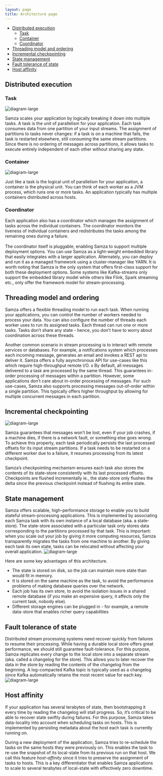 ```yaml
---
layout: page
title: Architecture page
---
```

<!--
   Licensed to the Apache Software Foundation (ASF) under one or more
   contributor license agreements.  See the NOTICE file distributed with
   this work for additional information regarding copyright ownership.
   The ASF licenses this file to You under the Apache License, Version 2.0
   (the "License"); you may not use this file except in compliance with
   the License.  You may obtain a copy of the License at

       http://www.apache.org/licenses/LICENSE-2.0

   Unless required by applicable law or agreed to in writing, software
   distributed under the License is distributed on an "AS IS" BASIS,
   WITHOUT WARRANTIES OR CONDITIONS OF ANY KIND, either express or implied.
   See the License for the specific language governing permissions and
   limitations under the License.
-->

- [Distributed execution](#distributed-execution)
     - [Task](#task)
     - [Container](#container)
     - [Coordinator](#coordinator)
- [Threading model and ordering](#threading-model)
- [Incremental checkpointing](#incremental-checkpoints)
- [State management](#state-management)
- [Fault tolerance of state](#fault-tolerance-of-state)
- [Host affinity](#host-affinity)



## Distributed execution

### Task 

![diagram-large](/img/{{site.version}}/learn/documentation/architecture/task-assignment.png)

Samza scales your application by logically breaking it down into multiple tasks. A task is the unit of parallelism for your application. Each task consumes data from one partition of your input streams. The assignment of partitions to tasks never changes: if a task is on a machine that fails, the task is restarted elsewhere, still consuming the same stream partitions. Since there is no ordering of messages across partitions, it allows tasks to execute entirely independent of each other without sharing any state. 


### Container 
![diagram-large](/img/{{site.version}}/learn/documentation/architecture/distributed-execution.png)

Just like a task is the logical unit of parallelism for your application, a container is the physical unit. You can think of each worker as a JVM process, which runs one or more tasks. An application typically has multiple containers distributed across hosts. 

### Coordinator
Each application also has a coordinator which manages the assignment of tasks across the individual containers. The coordinator monitors the liveness of individual containers and redistributes the tasks among the remaining ones during a failure. <br/><br/>
The coordinator itself is pluggable, enabling Samza to support multiple deployment options. You can use Samza as a light-weight embedded library that easily integrates with a larger application. Alternately, you can deploy and run it as a managed framework using a cluster-manager like YARN. It is worth noting that Samza is the only system that offers first-class support for both these deployment options. Some systems like Kafka-streams only support the embedded library model while others like Flink, Spark streaming etc., only offer the framework model for stream-processing.

## Threading model and ordering

Samza offers a flexible threading model to run each task. When running your applications, you can control the number of workers needed to process your data. You can also configure the number of threads each worker uses to run its assigned tasks. Each thread can run one or more tasks. Tasks don’t share any state - hence, you don’t have to worry about coordination across these threads. 

Another common scenario in stream processing is to interact with remote services or databases. For example, a notifications system which processes each incoming message, generates an email and invokes a REST api to deliver it. Samza offers a fully asynchronous API for use-cases like this which require high-throughput remote I/O. 
s
By default, all messages delivered to a task are processed by the same thread. This guarantees in-order processing of messages within a partition. However, some applications don’t care about in-order processing of messages. For such use-cases, Samza also supports processing messages out-of-order within a single partition. This typically offers higher throughput by allowing for multiple concurrent messages in each partition.

## Incremental checkpointing 
![diagram-large](/img/{{site.version}}/learn/documentation/architecture/incremental-checkpointing.png)

Samza guarantees that messages won’t be lost, even if your job crashes, if a machine dies, if there is a network fault, or something else goes wrong. To achieve this property, each task periodically persists the last processed offsets for its input stream partitions. If a task needs to be restarted on a different worker due to a failure, it resumes processing from its latest checkpoint. 

Samza’s checkpointing mechanism ensures each task also stores the contents of its state-store consistently with its last processed offsets. Checkpoints are flushed incrementally ie., the state-store only flushes the delta since the previous checkpoint instead of flushing its entire state.

## State management
Samza offers scalable, high-performance storage to enable you to build stateful stream-processing applications. This is implemented by associating each Samza task with its own instance of a local database (aka. a state-store). The state-store associated with a particular task only stores data corresponding to the partitions processed by that task. This is important: when you scale out your job by giving it more computing resources, Samza transparently migrates the tasks from one machine to another. By giving each task its own state, tasks can be relocated without affecting your overall application. 
![diagram-large](/img/{{site.version}}/learn/documentation/architecture/state-store.png)

Here are some key advantages of this architecture. <br/>
- The state is stored on disk, so the job can maintain more state than would fit in memory. <br/>
- It is stored on the same machine as the task, to avoid the performance problems of making database queries over the network. <br/>
- Each job has its own store, to avoid the isolation issues in a shared remote database (if you make an expensive query, it affects only the current task, nobody else). <br/>
- Different storage engines can be plugged in - for example, a remote data-store that enables richer query capabilities <br/>

## Fault tolerance of state
Distributed stream processing systems need recover quickly from failures to resume their processing. While having a durable local store offers great performance, we should still guarantee fault-tolerance. For this purpose, Samza replicates every change to the local store into a separate stream (aka. called a changelog for the store). This allows you to later recover the data in the store by reading the contents of the changelog from the beginning. A log-compacted Kafka topic is typically used as a changelog since Kafka automatically retains the most recent value for each key.
![diagram-large](/img/{{site.version}}/learn/documentation/architecture/fault-tolerance.png)

## Host affinity
If your application has several terabytes of state, then bootstrapping it every time by reading the changelog will stall progress. So, it’s critical to be able to recover state swiftly during failures. For this purpose, Samza takes data-locality into account when scheduling tasks on hosts. This is implemented by persisting metadata about the host each task is currently running on. 

During a new deployment of the application, Samza tries to re-schedule the tasks on the same hosts they were previously on. This enables the task to re-use the snapshot of its local-state from its previous run on that host. We call this feature _host-affinity_ since it tries to preserve the assignment of tasks to hosts. This is a key differentiator that enables Samza applications to scale to several terabytes of local-state with effectively zero downtime.


